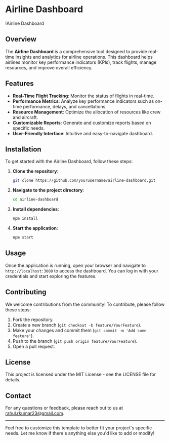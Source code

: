 # Airline Dashboard

!Airline Dashboard

## Overview

The **Airline Dashboard** is a comprehensive tool designed to provide real-time insights and analytics for airline operations. This dashboard helps airlines monitor key performance indicators (KPIs), track flights, manage resources, and improve overall efficiency.

## Features

- **Real-Time Flight Tracking**: Monitor the status of flights in real-time.
- **Performance Metrics**: Analyze key performance indicators such as on-time performance, delays, and cancellations.
- **Resource Management**: Optimize the allocation of resources like crew and aircraft.
- **Customizable Reports**: Generate and customize reports based on specific needs.
- **User-Friendly Interface**: Intuitive and easy-to-navigate dashboard.

## Installation

To get started with the Airline Dashboard, follow these steps:

1. **Clone the repository**:
    ```bash
    git clone https://github.com/yourusername/airline-dashboard.git
    ```
2. **Navigate to the project directory**:
    ```bash
    cd airline-dashboard
    ```
3. **Install dependencies**:
    ```bash
    npm install
    ```
4. **Start the application**:
    ```bash
    npm start
    ```

## Usage

Once the application is running, open your browser and navigate to `http://localhost:3000` to access the dashboard. You can log in with your credentials and start exploring the features.

## Contributing

We welcome contributions from the community! To contribute, please follow these steps:

1. Fork the repository.
2. Create a new branch (`git checkout -b feature/YourFeature`).
3. Make your changes and commit them (`git commit -m 'Add some feature'`).
4. Push to the branch (`git push origin feature/YourFeature`).
5. Open a pull request.

## License

This project is licensed under the MIT License - see the LICENSE file for details.

## Contact

For any questions or feedback, please reach out to us at rahul.rkumar23@gmail.com.

---

Feel free to customize this template to better fit your project's specific needs. Let me know if there's anything else you'd like to add or modify!
